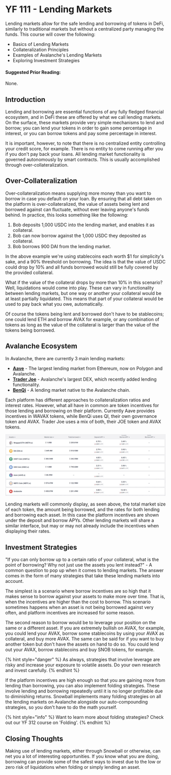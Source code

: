 # YF 111 - Lending Markets

Lending markets allow for the safe lending and borrowing of tokens in DeFi, similarly to traditional markets but without a centralized party managing the funds. This course will cover the following:

* Basics of Lending Markets
* Collateralization Principles
* Examples of Avalanche's Lending Markets
* Exploring Investment Strategies

#### Suggested Prior Reading:

None.

## Introduction

Lending and borrowing are essential functions of any fully fledged financial ecosystem, and in DeFi these are offered by what we call lending markets. On the surface, these markets provide very simple mechanisms to lend and borrow; you can lend your tokens in order to gain some percentage in interest, or you can borrow tokens and pay some percentage in interest.

It is important, however, to note that there is no centralized entity controlling your credit score, for example. There is no entity to come running after you if you don't pay back your loans. All lending market functionality is governed autonomously by smart contracts. This is usually accomplished through over-collateralization.

## Over-Collateralization

Over-collateralization means supplying more money than you want to borrow in case you default on your loan. By ensuring that all debt taken on the platform is over-collateralized, the value of assets being lent and borrowed against can fluctuate, without ever leaving anyone's funds behind. In practice, this looks something like the following:

1. Bob deposits 1,000 USDC into the lending market, and enables it as collateral.
2. Bob can now borrow against the 1,000 USDC they deposited as collateral.
3. Bob borrows 900 DAI from the lending market.

In the above example we're using stablecoins each worth $1 for simplicity's sake, and a 90% threshold on borrowing. The idea is that the value of USDC could drop by 10% and all funds borrowed would still be fully covered by the provided collateral.

What if the value of the collateral drops by more than 10% in this scenario? Well, liquidations would come into play. These can vary in functionality between lending markets, but one way or another your collateral would be at least partially liquidated. This means that part of your collateral would be used to pay back what you owe, automatically.

Of course the tokens being lent and borrowed don't have to be stablecoins; one could lend ETH and borrow AVAX for example, or any combination of tokens as long as the value of the collateral is larger than the value of the tokens being borrowed.

## Avalanche Ecosystem

In Avalanche, there are currently 3 main lending markets:

* [**Aave**](https://aave.com) - The largest lending market from Ethereum, now on Polygon and Avalanche.
* [**Trader Joe**](https://www.traderjoexyz.com/#/lending) - Avalanche's largest DEX, which recently added lending functionality.
* [**BenQi**](https://benqi.fi) - A lending market native to the Avalanche chain.

Each platform has different approaches to collateralization ratios and interest rates. However, what all have in common are token incentives for those lending and borrowing on their platform. Currently Aave provides incentives in WAVAX tokens, while BenQi uses QI, their own governance token and AVAX. Trader Joe uses a mix of both, their JOE token and AVAX tokens.

![Aave's Interface](<../../.gitbook/assets/image (10) (1) (1).png>)

Lending markets will commonly display, as seen above, the total market size of each token, the amount being borrowed, and the rates for both lending and borrowing each asset. In this case the platform incentives are shown under the deposit and borrow APYs. Other lending markets will share a similar interface, but may or may not already include the incentives when displaying their rates.

## Investment Strategies

"If you can only borrow up to a certain ratio of your collateral, what is the point of borrowing? Why not just use the assets you lent instead?" - A common question to pop up when it comes to lending markets. The answer comes in the form of many strategies that take these lending markets into account.

The simplest is a scenario where borrow incentives are so high that it makes sense to borrow against your assets to make more over time. That is, when the incentives are higher than the cost to borrow. This scenario sometimes happens when an asset is not being borrowed against very often, and platform incentives are increased for some reason.

The second reason to borrow would be to leverage your position on the same or a different asset. If you are extremely bullish on AVAX, for example, you could lend your AVAX, borrow some stablecoins by using your AVAX as collateral, and buy more AVAX. The same can be said for if you want to buy another token but don't have the assets on hand to do so. You could lend out your AVAX, borrow stablecoins and buy SNOB tokens, for example.

{% hint style="danger" %}
As always, strategies that involve leverage are risky and increase your exposure to volatile assets. Do your own research and invest carefully.
{% endhint %}

If the platform incentives are high enough so that you are gaining more from lending than borrowing, you can also implement folding strategies. These involve lending and borrowing repeatedly until it is no longer profitable due to diminishing returns. Snowball implements many folding strategies on all the lending markets on Avalanche alongside our auto-compounding strategies, so you don't have to do the math yourself.

{% hint style="info" %}
Want to learn more about folding strategies? Check out our YF 312 course on 'Folding'.
{% endhint %}

## Closing Thoughts

Making use of lending markets, either through Snowball or otherwise, can net you a lot of interesting opportunities. If you know what you are doing, borrowing can provide some of the safest ways to invest due to the low or zero risk of liquidations when folding or simply lending an asset.
